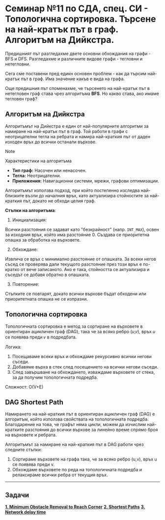# Семинар №11 по СДА, спец. СИ - Топологична сортировка. Търсене на най-кратък път в граф. Алгоритъм на Дийкстра.

Предишният път разгледахме двете основни обхождания на графи - BFS и DFS. Разгледахме и различните видове графи - тегловни и нетегловни.

Сега сме поставени пред едикн основен проблем - как да търсим най-кратък път в граф. Има значение какъв е вида на графа.

Още предишния път споменахме, че търсенето на най-кратък път в нетегловен граф става чрез алгоритъма **BFS**. Но какво става, ако имаме тегловен граф?

## Алгоритъм на Дийкстра

Алгоритъмът на Дийкстра е един от най-популярните алгоритми за намиране на най-кратък път в граф. Той работи в графи с неотрицателни тегла на ребрата и намира най-краткия път от даден изходен връх до всички останали върхове.

> [!NOTE]
> Характеристики на алгоритъма
> - **Тип граф:** Насочен или ненасочен.
> - **Тегла:** Неотрицателни.
> - **Приложения:** Навигационни системи, мрежи, графови оптимизации.

Алгоритъмът използва подход, при който постепенно изследва най-близките възли до началния връх, като актуализира стойностите за най-краткия път, докато не обходи целия граф.

**Стъпки на алгоритъма**:
1. Инициализация:

Всички разстояния се задават като "безкрайност" (напр. `INT_MAX`), освен за изходния връх, който има разстояние 0.
Създава се приоритетна опашка за обработка на върховете.

2. Обхождане:

Извлича се връх с минимално разстояние от опашката.
За всеки негов съсед се проверява дали текущото разстояние през този връх е по-кратко от вече записаното. Ако е така, стойността се актуализира и съседът се добавя обратно в опашката.

3. Повторение:

Стъпките се повтарят, докато всички върхове бъдат обходени или приоритетната опашка не се изпразни.

## Топологична сортировка
Топологичната сортировка е метод за сортиране на върховете в ориентиран ацикличен граф (DAG), така че за всяко ребро 
(𝑢,𝑣), връх 𝑢 се появява преди 𝑣 в подредбата. 

Логика:
1. Посещаваме всеки връх и обхождаме рекурсивно всички негови съседи.
2. Добавяме върха в стек след посещението на всички негови съседи.
3. След завършване на обхождането, изваждаме върховете от стека, за да получим топологичната подредба.

Сложност:
O(V+E)

## DAG Shortest Path
Намирането на най-краткия път в ориентиран ацикличен граф (DAG) е алгоритъм, който използва свойствата на топологичната подредба. Благодарение на това, че графът няма цикли, можем да изчислим най-кратките разстояния до всички върхове за линейно време спрямо броя на върховете и ребрата.

Алгоритъмът за намиране на най-краткия път в DAG работи чрез следните стъпки:

1. Сортираме върховете на графа така, че за всяко ребро (u,v), връх u се появява преди v.
2. Обхождаме върховете по реда на топологичната подредба и релаксираме всички ребра от текущия връх.

---
## Задачи
[**1. Minimum Obstacle Removal to Reach Corner**](https://leetcode.com/problems/minimum-obstacle-removal-to-reach-corner/description/)
[**2. Shortest Paths**](https://www.hackerrank.com/contests/6-20232024/challenges/shortest-paths-2/copy-from/1386711781)
[**3. Network delay time**](https://leetcode.com/problems/network-delay-time/description/)
